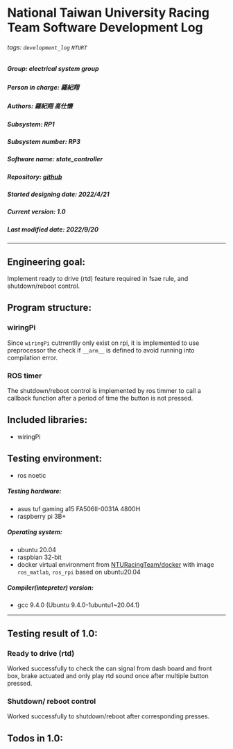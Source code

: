 # National Taiwan University Racing Team Software Development Log
###### tags: `development_log` `NTURT`
##### Group: electrical system group
##### Person in charge: 羅紀翔
##### Authors: 羅紀翔 高仕懷
##### Subsystem: RP1
##### Subsystem number: RP3
##### Software name: state_controller
##### Repository: [github](https://github.com/NTURacingTeam/nturt_state_controller.git)
##### Started designing date: 2022/4/21
##### Current version: 1.0
##### Last modified date: 2022/9/20

---

## Engineering goal:

Implement ready to drive (rtd) feature required in fsae rule, and shutdown/reboot control.

## Program structure:

### wiringPi

Since `wiringPi` cutrrentlly only exist on rpi, it is implemented to use preprocessor the check if `__arm__` is defined to avoid running into compilation error.

### ROS timer

The shutdown/reboot control is implemented by ros timmer to call a callback function after a period of time the button is not pressed.

## Included libraries:

- wiringPi

## Testing environment:

- ros noetic

##### Testing hardware:

- asus tuf gaming a15 FA506II-0031A 4800H
- raspberry pi 3B+

##### Operating system:

- ubuntu 20.04
- raspbian 32-bit
- docker virtual environment from [NTURacingTeam/docker](https://github.com/NTURacingTeam/docker) with image `ros_matlab`, `ros_rpi` based on ubuntu20.04

##### Compiler(intepreter) version:

- gcc 9.4.0 (Ubuntu 9.4.0-1ubuntu1~20.04.1)

---

## Testing result of 1.0:

### Ready to drive (rtd)

Worked successfully to check the can signal from dash board and front box, brake actuated and only play rtd sound once after multiple button pressed.

### Shutdown/ reboot control

Worked successfully to shutdown/reboot after corresponding presses.

## Todos in 1.0:

